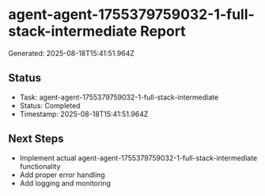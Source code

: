 # agent-agent-1755379759032-1-full-stack-intermediate Report

Generated: 2025-08-18T15:41:51.964Z

## Status
- Task: agent-agent-1755379759032-1-full-stack-intermediate
- Status: Completed
- Timestamp: 2025-08-18T15:41:51.964Z

## Next Steps
- Implement actual agent-agent-1755379759032-1-full-stack-intermediate functionality
- Add proper error handling
- Add logging and monitoring
